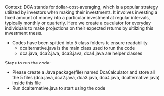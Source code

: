 Context: DCA stands for dollar-cost-averaging, which is a popular strategy utilized by investors when making their investments. It involves investing a fixed amount of money into a particular investment at regular intervals, typically monthly or quarterly. Here we create a calculator for everyday individuals to make projections on their expected returns by uitilzing this investment thesis. 

 - Codes have been splitted into 5 class folders to ensure readability
    - dcalternative.java is the main class used to run the code 
    - dca.java, dca2.java, dca3.java, dca4.java are helper classes
    
 Steps to run the code:
 - Please create a Java package(file) named DcaCalculator and store all the 5 files (dca.java, dca2.java, dca3.java, dca4.java, dcalternative.java) inside this file
 - Run dcalternative.java to start using the code  
